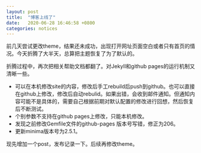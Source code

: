 ```yaml
---
layout: post
title:  "博客上线了"
date:   2020-06-28 16:46:58 +0800
categories: notices
---
```

前几天尝试更改theme，结果还未成功，出现打开网址页面空白或者只有首页的情况。今天折腾了大半天，总算把主题恢复了为了默认的。

折腾过程中，再次把相关帮助文档都翻了。对Jekyll和github pages的运行机制又清晰一些。

- 可以在本机修改site的内容，修改后手工rebuild后push到github。也可以直接在github上修改，修改后自动rebulid。如果出错，会收到邮件通知。但通知内容可能不是具体的，需要自己根据前期对默认配置的修改进行回想，然后恢复后不断测试。
- 个别参数不支持在github pages上修改，只能本机修改。
- 发现之前修改Gemfile文件的github-pages 版本号写错，修正为206。
- 更新minima版本号为2.5.1。

现先增加一个post，发布记录一下。后续再修改theme。
